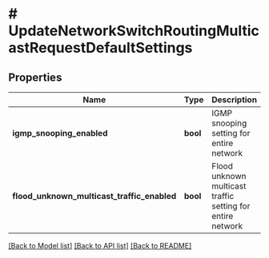 # # UpdateNetworkSwitchRoutingMulticastRequestDefaultSettings

## Properties

Name | Type | Description | Notes
------------ | ------------- | ------------- | -------------
**igmp_snooping_enabled** | **bool** | IGMP snooping setting for entire network | [optional]
**flood_unknown_multicast_traffic_enabled** | **bool** | Flood unknown multicast traffic setting for entire network | [optional]

[[Back to Model list]](../../README.md#models) [[Back to API list]](../../README.md#endpoints) [[Back to README]](../../README.md)
